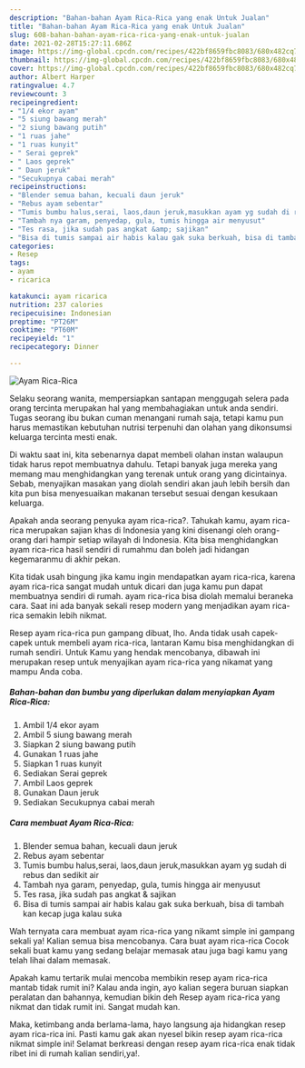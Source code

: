 ```yaml
---
description: "Bahan-bahan Ayam Rica-Rica yang enak Untuk Jualan"
title: "Bahan-bahan Ayam Rica-Rica yang enak Untuk Jualan"
slug: 608-bahan-bahan-ayam-rica-rica-yang-enak-untuk-jualan
date: 2021-02-28T15:27:11.686Z
image: https://img-global.cpcdn.com/recipes/422bf8659fbc8083/680x482cq70/ayam-rica-rica-foto-resep-utama.jpg
thumbnail: https://img-global.cpcdn.com/recipes/422bf8659fbc8083/680x482cq70/ayam-rica-rica-foto-resep-utama.jpg
cover: https://img-global.cpcdn.com/recipes/422bf8659fbc8083/680x482cq70/ayam-rica-rica-foto-resep-utama.jpg
author: Albert Harper
ratingvalue: 4.7
reviewcount: 3
recipeingredient:
- "1/4 ekor ayam"
- "5 siung bawang merah"
- "2 siung bawang putih"
- "1 ruas jahe"
- "1 ruas kunyit"
- " Serai geprek"
- " Laos geprek"
- " Daun jeruk"
- "Secukupnya cabai merah"
recipeinstructions:
- "Blender semua bahan, kecuali daun jeruk"
- "Rebus ayam sebentar"
- "Tumis bumbu halus,serai, laos,daun jeruk,masukkan ayam yg sudah di rebus dan sedikit air"
- "Tambah nya garam, penyedap, gula, tumis hingga air menyusut"
- "Tes rasa, jika sudah pas angkat &amp; sajikan"
- "Bisa di tumis sampai air habis kalau gak suka berkuah, bisa di tambah kan kecap juga kalau suka"
categories:
- Resep
tags:
- ayam
- ricarica

katakunci: ayam ricarica 
nutrition: 237 calories
recipecuisine: Indonesian
preptime: "PT26M"
cooktime: "PT60M"
recipeyield: "1"
recipecategory: Dinner

---
```



![Ayam Rica-Rica](https://img-global.cpcdn.com/recipes/422bf8659fbc8083/680x482cq70/ayam-rica-rica-foto-resep-utama.jpg)

Selaku seorang wanita, mempersiapkan santapan menggugah selera pada orang tercinta merupakan hal yang membahagiakan untuk anda sendiri. Tugas seorang ibu bukan cuman menangani rumah saja, tetapi kamu pun harus memastikan kebutuhan nutrisi terpenuhi dan olahan yang dikonsumsi keluarga tercinta mesti enak.

Di waktu  saat ini, kita sebenarnya dapat membeli olahan instan walaupun tidak harus repot membuatnya dahulu. Tetapi banyak juga mereka yang memang mau menghidangkan yang terenak untuk orang yang dicintainya. Sebab, menyajikan masakan yang diolah sendiri akan jauh lebih bersih dan kita pun bisa menyesuaikan makanan tersebut sesuai dengan kesukaan keluarga. 



Apakah anda seorang penyuka ayam rica-rica?. Tahukah kamu, ayam rica-rica merupakan sajian khas di Indonesia yang kini disenangi oleh orang-orang dari hampir setiap wilayah di Indonesia. Kita bisa menghidangkan ayam rica-rica hasil sendiri di rumahmu dan boleh jadi hidangan kegemaranmu di akhir pekan.

Kita tidak usah bingung jika kamu ingin mendapatkan ayam rica-rica, karena ayam rica-rica sangat mudah untuk dicari dan juga kamu pun dapat membuatnya sendiri di rumah. ayam rica-rica bisa diolah memalui beraneka cara. Saat ini ada banyak sekali resep modern yang menjadikan ayam rica-rica semakin lebih nikmat.

Resep ayam rica-rica pun gampang dibuat, lho. Anda tidak usah capek-capek untuk membeli ayam rica-rica, lantaran Kamu bisa menghidangkan di rumah sendiri. Untuk Kamu yang hendak mencobanya, dibawah ini merupakan resep untuk menyajikan ayam rica-rica yang nikamat yang mampu Anda coba.

<!--inarticleads1-->

##### Bahan-bahan dan bumbu yang diperlukan dalam menyiapkan Ayam Rica-Rica:

1. Ambil 1/4 ekor ayam
1. Ambil 5 siung bawang merah
1. Siapkan 2 siung bawang putih
1. Gunakan 1 ruas jahe
1. Siapkan 1 ruas kunyit
1. Sediakan  Serai geprek
1. Ambil  Laos geprek
1. Gunakan  Daun jeruk
1. Sediakan Secukupnya cabai merah




<!--inarticleads2-->

##### Cara membuat Ayam Rica-Rica:

1. Blender semua bahan, kecuali daun jeruk
1. Rebus ayam sebentar
1. Tumis bumbu halus,serai, laos,daun jeruk,masukkan ayam yg sudah di rebus dan sedikit air
1. Tambah nya garam, penyedap, gula, tumis hingga air menyusut
1. Tes rasa, jika sudah pas angkat &amp; sajikan
1. Bisa di tumis sampai air habis kalau gak suka berkuah, bisa di tambah kan kecap juga kalau suka




Wah ternyata cara membuat ayam rica-rica yang nikamt simple ini gampang sekali ya! Kalian semua bisa mencobanya. Cara buat ayam rica-rica Cocok sekali buat kamu yang sedang belajar memasak atau juga bagi kamu yang telah lihai dalam memasak.

Apakah kamu tertarik mulai mencoba membikin resep ayam rica-rica mantab tidak rumit ini? Kalau anda ingin, ayo kalian segera buruan siapkan peralatan dan bahannya, kemudian bikin deh Resep ayam rica-rica yang nikmat dan tidak rumit ini. Sangat mudah kan. 

Maka, ketimbang anda berlama-lama, hayo langsung aja hidangkan resep ayam rica-rica ini. Pasti kamu gak akan nyesel bikin resep ayam rica-rica nikmat simple ini! Selamat berkreasi dengan resep ayam rica-rica enak tidak ribet ini di rumah kalian sendiri,ya!.

